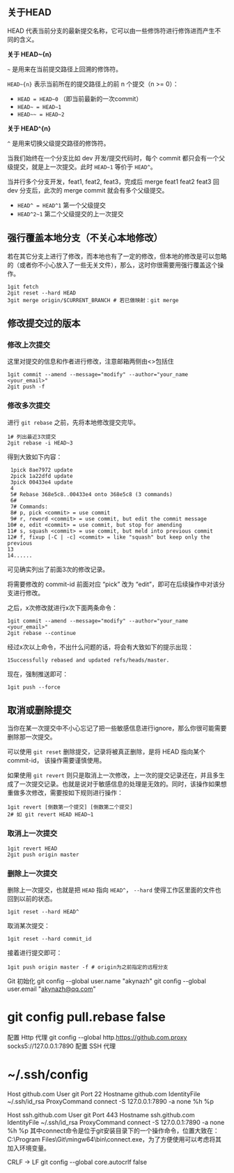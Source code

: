 ## 关于HEAD

HEAD 代表当前分支的最新提交名称，它可以由一些修饰符进行修饰进而产生不同的含义。

**关于 HEAD~{n}**

`~` 是用来在当前提交路径上回溯的修饰符。

`HEAD~{n}` 表示当前所在的提交路径上的前 n 个提交（n >= 0）：

-   `HEAD = HEAD~0` （即当前最新的一次commit）
-   `HEAD~ = HEAD~1`
-   `HEAD~~ = HEAD~2`

**关于 HEAD^{n}**

`^` 是用来切换父级提交路径的修饰符。

当我们始终在一个分支比如 dev 开发/提交代码时，每个 commit 都只会有一个父级提交，就是上一次提交。此时 `HEAD~1` 等价于 `HEAD^`。

当并行多个分支开发，feat1, feat2, feat3，完成后 merge feat1 feat2 feat3 回 dev 分支后，此次的 merge commit 就会有多个父级提交。

-   `HEAD^ = HEAD^1` 第一个父级提交
-   `HEAD^2~1` 第二个父级提交的上一次提交

## 强行覆盖本地分支（不关心本地修改）

若在其它分支上进行了修改，而本地也有了一定的修改，但本地的修改是可以忽略的（或者你不小心放入了一些无关文件），那么，这时你很需要用强行覆盖这个操作。

```fallback
1git fetch
2git reset --hard HEAD
3git merge origin/$CURRENT_BRANCH # 若已做映射：git merge
```

## 修改提交过的版本

### 修改上次提交

这里对提交的信息和作者进行修改，注意邮箱两侧由<>包括住

```fallback
1git commit --amend --message="modify" --author="your_name <your_email>"
2git push -f
```

### 修改多次提交

进行 `git rebase` 之前，先将本地修改提交完毕。

```fallback
1# 列出最近3次提交
2git rebase -i HEAD~3
```

得到大致如下内容：

```fallback
 1pick 8ae7972 update
 2pick 1a22dfd update
 3pick 00433e4 update
 4
 5# Rebase 368e5c8..00433e4 onto 368e5c8 (3 commands)
 6#
 7# Commands:
 8# p, pick <commit> = use commit
 9# r, reword <commit> = use commit, but edit the commit message
10# e, edit <commit> = use commit, but stop for amending
11# s, squash <commit> = use commit, but meld into previous commit
12# f, fixup [-C | -c] <commit> = like "squash" but keep only the previous
13
14......
```

可见确实列出了前面3次的修改记录。

将需要修改的 commit-id 前面对应 “pick” 改为 “edit”，即可在后续操作中对该分支进行修改。

之后，x次修改就进行x次下面两条命令：

```fallback
1git commit --amend --message="modify" --author="your_name <your_email>"
2git rebase --continue
```

经过x次以上命令，不出什么问题的话，将会有大致如下的提示出现：

```fallback
1Successfully rebased and updated refs/heads/master.
```

现在，强制推送即可：

```fallback
1git push --force
```

## 取消或删除提交

当你在某一次提交中不小心忘记了把一些敏感信息进行ignore，那么你很可能需要删除那一次提交。

可以使用 `git reset` 删除提交，记录将被真正删除，是将 HEAD 指向某个 commit-id， 该操作需要谨慎使用。

如果使用 `git revert` 则只是取消上一次修改，上一次的提交记录还在，并且多生成了一次提交记录。也就是说对于敏感信息的处理是无效的。同时，该操作如果想重做多次修改，需要按如下规则进行操作：

```fallback
1git revert [倒数第一个提交] [倒数第二个提交]
2# 如 git revert HEAD HEAD~1
```

### 取消上一次提交

```fallback
1git revert HEAD
2git push origin master
```

### 删除上一次提交

删除上一次提交，也就是把 `HEAD` 指向 `HEAD^`， `--hard` 使得工作区里面的文件也回到以前的状态。

```fallback
1git reset --hard HEAD^
```

取消某次提交：

```fallback
1git reset --hard commit_id
```

接着进行提交即可：

```fallback
1git push origin master -f # origin为之前指定的远程分支
```
Git 初始化
git config --global user.name "akynazh"
git config --global user.email "akynazh@qq.com"
# git config pull.rebase false
配置 Http 代理
git config --global http.https://github.com.proxy socks5://127.0.0.1:7890
配置 SSH 代理
# ~/.ssh/config

Host github.com
    User git
    Port 22
    Hostname github.com
    IdentityFile ~/.ssh/id_rsa
    ProxyCommand connect -S 127.0.0.1:7890 -a none %h %p

Host ssh.github.com
    User git
    Port 443
    Hostname ssh.github.com
    IdentityFile ~/.ssh/id_rsa
    ProxyCommand connect -S 127.0.0.1:7890 -a none %h %p
其中connect命令是位于git安装目录下的一个操作命令，位置大致在：C:\Program Files\Git\mingw64\bin\connect.exe，为了方便使用可以考虑将其加入环境变量。

CRLF -> LF
git config --global core.autocrlf false